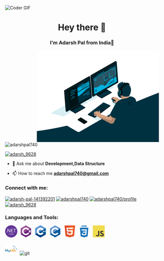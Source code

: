 <img align="center" alt="Coder GIF" src="https://indoanalytica.com/static/images/bannerr.gif" />
<h1 align="center">Hey there 👋</h1>
<h3 align="center">I'm <strong>Adarsh Pal</strong> from India🧡</h3>
<img align="right" alt="coding" width="400" src="https://github.com/AdarshPal740/AdarshPal740/blob/main/img.gif">
<p align="left"> <img src="https://komarev.com/ghpvc/?username=adarshpal740&label=Profile%20views&color=0e75b6&style=flat" alt="adarshpal740" /> </p>

<p align="left"> <a href="https://twitter.com/adarsh_9628" target="blank"><img src="https://img.shields.io/twitter/follow/adarsh_9628?logo=twitter&style=for-the-badge" alt="adarsh_9628" /></a> </p>

- 💬 Ask me about **Development,Data Structure**

- 📫 How to reach me **adarshpal740@gmail.com**

<h3 align="left">Connect with me:</h3>
<p align="left">
<a href="https://linkedin.com/in/adarsh-pal-141392201" target="blank"><img align="center" src="https://raw.githubusercontent.com/rahuldkjain/github-profile-readme-generator/master/src/images/icons/Social/linked-in-alt.svg" alt="adarsh-pal-141392201" height="30" width="40" /></a>
<a href="https://www.leetcode.com/adarshpal740" target="blank"><img align="center" src="https://raw.githubusercontent.com/rahuldkjain/github-profile-readme-generator/master/src/images/icons/Social/leet-code.svg" alt="adarshpal740" height="30" width="40" /></a>
<a href="https://auth.geeksforgeeks.org/user/adarshpal740/profile" target="blank"><img align="center" src="https://raw.githubusercontent.com/rahuldkjain/github-profile-readme-generator/master/src/images/icons/Social/geeks-for-geeks.svg" alt="adarshpal740/profile" height="30" width="40" /></a>
<a href="https://twitter.com/adarsh_9628" target="blank"><img align="center" src="https://raw.githubusercontent.com/rahuldkjain/github-profile-readme-generator/master/src/images/icons/Social/twitter.svg" alt="adarsh_9628" height="30" width="40" /></a>
</p>
<h3 align="left">Languages and Tools:</h3>
<div>
  <img src="https://github.com/devicons/devicon/blob/master/icons/dotnetcore/dotnetcore-original.svg" title="dotnetcore" alt="dotnetcore" width="40"height="40"/>&nbsp;
   <img src="https://github.com/devicons/devicon/blob/master/icons/csharp/csharp-original.svg" title="csharp" alt="csharp" width="40"height="40"/>&nbsp;
  <img src="https://raw.githubusercontent.com/devicons/devicon/master/icons/cplusplus/cplusplus-original.svg" alt="cplusplus" width="40" height="40"/>&nbsp;
  <img src="https://raw.githubusercontent.com/devicons/devicon/master/icons/c/c-original.svg" alt="c" width="40" height="40"/>&nbsp;
  <img src="https://github.com/devicons/devicon/blob/master/icons/html5/html5-original.svg" title="HTML5" alt="HTML" width="40" height="40"/>&nbsp;
     <img src="https://github.com/devicons/devicon/blob/master/icons/css3/css3-plain-wordmark.svg"  title="CSS3" alt="CSS" width="40" height="40"/>&nbsp;
  <img src="https://github.com/devicons/devicon/blob/master/icons/javascript/javascript-original.svg" title="JavaScript" alt="JavaScript" width="40"height="40"/>&nbsp;

  <img src="https://raw.githubusercontent.com/devicons/devicon/master/icons/mysql/mysql-original-wordmark.svg" alt="mysql" width="40" height="40"/>&nbsp;
  <img src="https://www.vectorlogo.zone/logos/git-scm/git-scm-icon.svg" alt="git" width="40" height="40"/>&nbsp;
</div>
